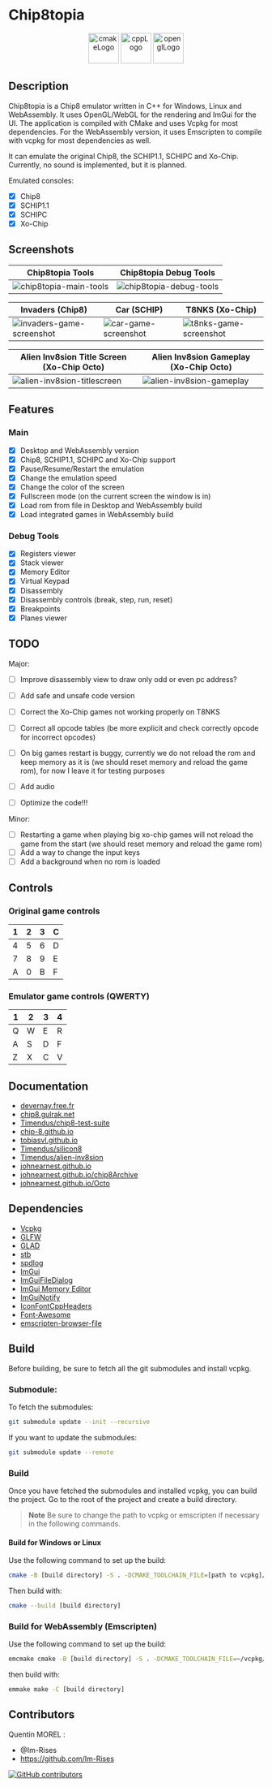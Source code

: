 # Chip8topia

<p align="center">
      <img src="https://user-images.githubusercontent.com/59691442/183268126-b3d19e66-8f2d-463a-805e-ae6ef7cc6c01.png" alt="cmakeLogo" style="height:60px;"/>
      <img src="https://img.shields.io/badge/C%2B%2B-00599C?style=for-the-badge&logo=c%2B%2B&logoColor=white" alt="cppLogo" style="height:60px;"/>
      <img src="https://img.shields.io/badge/OpenGL-FFFFFF?style=for-the-badge&logo=opengl" alt="openglLogo" style="height:60px;"/>
</p>

## Description

Chip8topia is a Chip8 emulator written in C++ for Windows, Linux and WebAssembly. It uses OpenGL/WebGL for the rendering
and ImGui for the UI.
The application is compiled with CMake and uses Vcpkg for most dependencies.
For the WebAssembly version, it uses Emscripten to compile with vcpkg for most dependencies as well.

It can emulate the original Chip8, the SCHIP1.1, SCHIPC and Xo-Chip.
Currently, no sound is implemented, but it is planned.

Emulated consoles:

- [x] Chip8
- [x] SCHIP1.1
- [x] SCHIPC
- [x] Xo-Chip

## Screenshots

| Chip8topia Tools                                                                                                      | Chip8topia Debug Tools                                                                                                 |
|-----------------------------------------------------------------------------------------------------------------------|------------------------------------------------------------------------------------------------------------------------|
| ![chip8topia-main-tools](https://github.com/Im-Rises/Chip8topia/assets/59691442/0024eddd-8af2-49fa-89e4-6b4e11660712) | ![chip8topia-debug-tools](https://github.com/Im-Rises/Chip8topia/assets/59691442/44ed037c-4921-4c83-9411-54c9a0b51f53) |

| Invaders (Chip8)                                                                                                         | Car (SCHIP)                                                                                                         | T8NKS (Xo-Chip)                                                                                                       |                                                                                                                   
|--------------------------------------------------------------------------------------------------------------------------|---------------------------------------------------------------------------------------------------------------------|-----------------------------------------------------------------------------------------------------------------------|
| ![invaders-game-screenshot](https://github.com/Im-Rises/Chip8topia/assets/59691442/3e5a2078-2cf7-4929-94c2-ea42cea24efd) | ![car-game-screenshot](https://github.com/Im-Rises/Chip8topia/assets/59691442/13774fed-1ce4-4ab6-b73d-40aa374661a0) | ![t8nks-game-screenshot](https://github.com/Im-Rises/Chip8topia/assets/59691442/e4ab6b1f-e5a4-485f-a26b-dab63e20aff1) |

| Alien Inv8sion Title Screen (Xo-Chip Octo)                                                                                 | Alien Inv8sion Gameplay (Xo-Chip Octo)                                                                                  |
|----------------------------------------------------------------------------------------------------------------------------|-------------------------------------------------------------------------------------------------------------------------|
| ![alien-inv8sion-titlescreen](https://github.com/Im-Rises/Chip8topia/assets/59691442/71eb63c2-4716-49ba-868b-1525f593529e) | ![alien-inv8sion-gameplay](https://github.com/Im-Rises/Chip8topia/assets/59691442/b1c7441a-6045-4cf3-bb98-7fd6d03835d3) |

## Features

### Main

- [x] Desktop and WebAssembly version
- [x] Chip8, SCHIP1.1, SCHIPC and Xo-Chip support
- [x] Pause/Resume/Restart the emulation
- [x] Change the emulation speed
- [x] Change the color of the screen
- [x] Fullscreen mode (on the current screen the window is in)
- [x] Load rom from file in Desktop and WebAssembly build
- [x] Load integrated games in WebAssembly build

### Debug Tools

- [x] Registers viewer
- [x] Stack viewer
- [x] Memory Editor
- [x] Virtual Keypad
- [x] Disassembly
- [x] Disassembly controls (break, step, run, reset)
- [x] Breakpoints
- [x] Planes viewer

## TODO

Major:

- [ ] Improve disassembly view to draw only odd or even pc address?
- [ ] Add safe and unsafe code version

- [ ] Correct the Xo-Chip games not working properly on T8NKS
- [ ] Correct all opcode tables (be more explicit and check correctly opcode for incorrect opcodes)
- [ ] On big games restart is buggy, currently we do not reload the rom and keep memory as it is (we should reset memory
  and reload the game rom), for now I leave it for testing purposes
- [ ] Add audio
- [ ] Optimize the code!!!

Minor:

- [ ] Restarting a game when playing big xo-chip games will not reload the game from the start (we should reset memory
  and reload the game rom)
- [ ] Add a way to change the input keys
- [ ] Add a background when no rom is loaded

## Controls

### Original game controls

| 1 | 2 | 3 | C |
|---|---|---|---|
| 4 | 5 | 6 | D |
| 7 | 8 | 9 | E |
| A | 0 | B | F |

### Emulator game controls (QWERTY)

| 1 | 2 | 3 | 4 |
|---|---|---|---|
| Q | W | E | R |
| A | S | D | F |
| Z | X | C | V |

## Documentation

- [devernay.free.fr](http://devernay.free.fr/hacks/chip8/C8TECH10.HTM)
- [chip8.gulrak.net](https://chip8.gulrak.net/)
- [Timendus/chip8-test-suite](https://github.com/Timendus/chip8-test-suite)
- [chip-8.github.io](https://chip-8.github.io/)
- [tobiasvl.github.io](https://tobiasvl.github.io/blog/write-a-chip-8-emulator/)
- [Timendus/silicon8](https://github.com/Timendus/silicon8/tree/)
- [Timendus/alien-inv8sion](https://github.com/Timendus/alien-inv8sion)
- [johnearnest.github.io](http://johnearnest.github.io/Octo/docs/XO-ChipSpecification.html)
- [johnearnest.github.io/chip8Archive](https://johnearnest.github.io/chip8Archive/?sort=platform)
- [johnearnest.github.io/Octo](https://johnearnest.github.io/Octo/)

<!--
### Other resources

https://en.wikipedia.org/wiki/CHIP-8
https://www.laurencescotford.net/2020/07/19/chip-8-on-the-cosmac-vip-arithmetic-and-logic-instructions/
https://www.laurencescotford.net/2020/07/19/chip-8-on-the-cosmac-vip-drawing-sprites/
https://webgl2fundamentals.org/webgl/lessons/webgl-data-textures.html
https://emscripten.org/docs/porting/files/packaging_files.html
https://emscripten.org/docs/porting/files/index.html
https://emscripten.org/docs/porting/files/file_systems_overview.html#file-system-overview
https://emscripten.org/docs/porting/files/Synchronous-Virtual-XHR-Backed-File-System-Usage.html#synchronous-virtual-xhr-backed-file-system-usage
https://github.com/marketplace/actions/upload-release-asset
https://github.com/mymindstorm/setup-emsdk
https://github.com/Armchair-Software/emscripten-browser-file
-->

## Dependencies

- [Vcpkg](https://vcpkg.io/en)
- [GLFW](https://www.glfw.org/)
- [GLAD](https://glad.dav1d.de/)
- [stb](https://github.com/nothings/stb)
- [spdlog](https://github.com/gabime/spdlog)
- [ImGui](https://github.com/ocornut/imgui)
- [ImGuiFileDialog](https://github.com/aiekick/ImGuiFileDialog)
- [ImGui Memory Editor](https://github.com/ocornut/imgui_club/tree/main/imgui_memory_editor)
- [ImGuiNotify](https://github.com/TyomaVader/ImGuiNotify/tree/Dev)
- [IconFontCppHeaders](https://github.com/juliettef/IconFontCppHeaders)
- [Font-Awesome](https://github.com/FortAwesome/Font-Awesome)
- [emscripten-browser-file](https://github.com/Armchair-Software/emscripten-browser-file)

## Build

Before building, be sure to fetch all the git submodules and install vcpkg.

### Submodule:

To fetch the submodules:

```bash
git submodule update --init --recursive
```

If you want to update the submodules:

```bash
git submodule update --remote
```

### Build

Once you have fetched the submodules and installed vcpkg, you can build the project.
Go to the root of the project and create a build directory.

> **Note**
> Be sure to change the path to vcpkg or emscripten if necessary in the following commands.

#### Build for Windows or Linux

Use the following command to set up the build:

```bash
cmake -B [build directory] -S . -DCMAKE_TOOLCHAIN_FILE=[path to vcpkg]/scripts/buildsystems/vcpkg.cmake
```

Then build with:

```bash
cmake --build [build directory]
```

### Build for WebAssembly (Emscripten)

Use the following command to set up the build:

```bash
emcmake cmake -B [build directory] -S . -DCMAKE_TOOLCHAIN_FILE=~/vcpkg/scripts/buildsystems/vcpkg.cmake -DVCPKG_CHAINLOAD_TOOLCHAIN_FILE=${EMSDK}/upstream/emscripten/cmake/Modules/Platform/Emscripten.cmake -DVCPKG_TARGET_TRIPLET=wasm32-emscripten "-DCMAKE_EXE_LINKER_FLAGS=-s USE_GLFW=3 -s FULL_ES3=1 -s WASM=1 -s EXPORTED_RUNTIME_METHODS=[ccall] -s ALLOW_MEMORY_GROWTH=1 -s EXPORTED_FUNCTIONS=[_main,_malloc,_free] --preload-file ../../Chip8Games --preload-file ../../shaders --preload-file ../../fonts" -DCMAKE_BUILD_TYPE=Release
```

then build with:

```bash
emmake make -C [build directory]
```

## Contributors

Quentin MOREL :

- @Im-Rises
- <https://github.com/Im-Rises>

[![GitHub contributors](https://contrib.rocks/image?repo=Im-Rises/Chip8topia)](https://github.com/Im-Rises/Chip8topia/graphs/contributors)